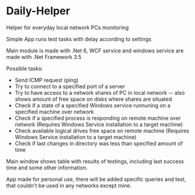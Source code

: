 # Daily-Helper
Helper for everyday local network PCs monitoring

Simple App runs test tasks with delay according to settings

Main module is made with .Net 6, WCF service and windows service are made with .Net Framework 3.5

Possible tasks:
  - Send ICMP request (ping)
  - Try to connect to a specified port of a server
  - Try to have access to a network shares of PC in local network
    -- also shows amount of free space on disks where shares are situated
  - Check if a state of a specified Windows service runnuning on a specified machine over network
  - Check if a specified process is responding on remote machine over network (Requires Windows Service installation to a target machine)
  - Check available logical drives free space on remote machine (Requires Windows Service installation to a target machine)
  - Check if last changes in directory was less than specified amount of time
    
  Main window shows table with results of testings, including last success time and some other information.
  
  
  App made for personal use, there will be added specific queries and test, that couldn't be used in any networks except mine.
  
